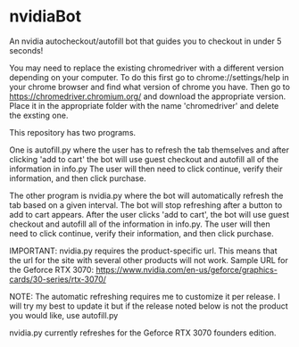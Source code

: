 # nvidiaBot
An nvidia autocheckout/autofill bot that guides you to checkout in under 5 seconds!

You may need to replace the existing chromedriver with a different version depending on your computer. To do this first go to chrome://settings/help in your chrome browser and find what version of chrome you have. Then go to https://chromedriver.chromium.org/ and download the appropriate version. Place it in the appropriate folder with the name 'chromedriver' and delete the exsting one.


This repository has two programs. 

One is autofill.py where the user has to refresh the tab themselves and after clicking 'add to cart' the bot will use guest checkout and autofill all of the information in info.py
The user will then need to click continue, verify their information, and then click purchase.

The other program is nvidia.py where the bot will automatically refresh the tab based on a given interval. The bot will stop refreshing after a button to add to cart appears.
After the user clicks 'add to cart', the bot will use guest checkout and autofill all of the information in info.py.
The user will then need to click continue, verify their information, and then click purchase.

IMPORTANT: nvidia.py requires the product-specific url. This means that the url for the site with several other products will not work.
Sample URL for the Geforce RTX 3070: https://www.nvidia.com/en-us/geforce/graphics-cards/30-series/rtx-3070/

NOTE: The automatic refreshing requires me to customize it per release. I will try my best to update it but if the release noted below is not the product you would like, use autofill.py

nvidia.py currently refreshes for the Geforce RTX 3070 founders edition.


